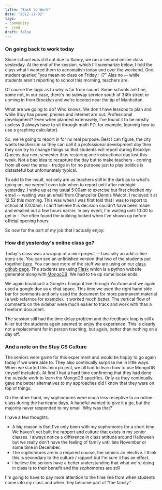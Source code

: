 ```yaml
---
title: "Back to Work"
date: "2012-11-02"
tags:
- community
-  csed
draft: false
---
```



### On going back to work today

Since school was still out due to Sandy, we ran a second online class
yesterday. At the end of the session, which I'll summarize below, I
told the class what I wanted them to accomplish today and over the
weekend. One student queried "you mean no class on Friday :-(?" Alas
no -- while students aren't reporting to school this morning, teachers
are.

Of course the logic as to why is far from sound. Some schools are
fine, some not, in our case, there's no subway service south of 34th
street or coming in from Brooklyn and we're located near the tip of
Manhattan.

What are we going to do? Who knows. We don't have lessons to plan and
while Stuy has power, phones and internet are out. Professional
development? Even when planned extensively, I've found it to be mostly
useless (I always have to sit through math PD, for example, learning
how to use a graphing calculator).

So, we're going to report in for no real purpose. Best I can figure,
the city wants teachers in so they can call it a professional
development day then they can try to change things so that students
will report during Brooklyn Queens day next semester thus restoring
one instructional day lost this week. Not a bad idea to recapture the
day but to make teachers - coming from all over the area - trudge in
for no purpose just to play politics is distasteful but unfortunately typical.

To add to the insult, not only are us teachers still in the dark as to
what's going on, we weren't even told when to report until after
midnight yesterday. I woke up at my usual 5:00am to exercise but first
checked my email -- waiting was an email from Chancellor Dennis
Walcot. I recieved it at 12:52 this morning. This was when I was first
told that I was to report to school at 10:00am. I can't believe this
decision couldn't have been made and emailed out a few hours
earlier. In any event, I'm waiting until 10:00 to get in - I've often
found the building locked when I've shown up before official opening hours.

So now for the part of my job that I actually enjoy:

### How did yesterday's online class go?

Today's class was a wrapup of a mini project -- basically an
add-a-line story site. You can see an unfinished version that two of
the students put together [here](http://ml7.stuycs.org:5200). You can
see more of the stuff we are using on our [class github
page](http://github.com/organizations/stuycs-ml7). The students are
using [Flask](http://flask.pocoo.org) which is a python website
generator along with [MongoDB](http://www.mongodb.org). We had to tie
up some loose ends.

We again broadcast a Google+ hangout live through YouTube and we again
used a google doc as a chat space. This time we used the right hand
side bar for comments and only used the document for more permanent
material (a web refernce for example). It worked much better.  The
vertical flow of comments on the sidebar were much easier to track and
work with than a freeform document.

The session still had the time delay problem and the feedback loop is
still a killer but the students again seemed to enjoy the
experience. This is clearly not a replacement for in person teaching,
but again, better than nothing on a day off.

### And a note on the Stuy CS Culture

The seniors were game for this experiment and would be happy to go
again today if we were able to.  They also continually surprise me in
little ways. When we started this mini project, we all had to learn
how to use MongoDB (myself included). At first I had a hard time
confirming that they had done the outside work to learn the MongoDB
specifics. Only as they continually gave me better alternatives to my
approaches did I know that they were on top of things.

On the other hand, my sophomores were much less receptive to an online
class during the hurricane days. A handful wanted to give it a go, but
the majority never responded to my email. Why was that?

I have a few thoughts.

+ A big reason is that I've only been with my sophomores for a short
time. We haven't yet built the rapport and culture that exists in my
senior classes. I always notice a difference in class attitude around
Halloween but we really don't have the feeling of family until late
November or some time in December.
+ The sophomores are in a required course, the seniors an elective. I
think this is secondary to the culture / rapport but I'm sure it has
an effect.
+ I believe the seniors have a better understanding that what we're doing in class is to their benefit and the sophomores are still

I'm going to have to pay more attention to the time line from when
students come into my class and when they become part of "the family."


